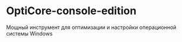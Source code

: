 # OptiCore-console-edition
Мощный инструмент для оптимизации и настройки операционной системы Windows
